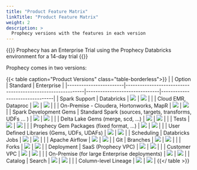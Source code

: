 ```yaml
---
title: "Product Feature Matrix"
linkTitle: "Product Feature Matrix"
weight: 2
description: >
  Prophecy versions with the features in each version
---
```


{{<alert>}} Prophecy has an Enterprise Trial using the Prophecy Databricks environment for a 14-day trial {{</alert>}}

Prophecy comes in two versions:

{{< table caption="Product Versions" class="table-borderless">}}
|                        |  Option                                                    | Standard                      | Enterprise                     |
|------------------------|------------------------------------------------------------|-------------------------------|--------------------------------|
| Spark Support          |   Databricks                                               | <img src="/images/yes.png">   |  <img src="/images/yes.png">   |
|                        |   Cloud EMR, Dataproc                                      | <img src="/images/no.png">    |  <img src="/images/yes.png">   |
|                        |   On-Premise - Cloudera, Hortonworks, MapR                 | <img src="/images/no.png">    |  <img src="/images/yes.png">   |
| Spark Development Gems |   Standard Spark (sources, targets, transforms, UDFs ... ) | <img src="/images/yes.png">   |  <img src="/images/yes.png">   |
|                        |   Delta Lake Gems (merge, scd, ...)                        | <img src="/images/yes.png">   |  <img src="/images/yes.png">   |
|                        |   Tests                                                    | <img src="/images/yes.png">   |  <img src="/images/yes.png">   |
|                        |   Prophecy Gem Packages (fixed format, ...)                | <img src="/images/no.png">    |  <img src="/images/yes.png">   |
|                        |   User Defined Libraries (Gems, UDFs, UDAFs)               | <img src="/images/no.png">    |  <img src="/images/yes.png">   |
| Scheduling             |   Databricks Jobs                                          | <img src="/images/yes.png">   |  <img src="/images/yes.png">   |
|                        |   Apache Airflow                                           | <img src="/images/no.png">    |  <img src="/images/yes.png">   |
| Git                    |   Branches                                                 | <img src="/images/yes.png">   |  <img src="/images/yes.png">  |
|                        |   Forks                                                    | <img src="/images/no.png">    |  <img src="/images/yes.png">  |
| Deployment             |   SaaS (Prophecy VPC)                                      | <img src="/images/yes.png">   |  <img src="/images/no.png">    |
|                        |   Customer VPC                                             | <img src="/images/yes.png">   |  <img src="/images/yes.png">   |
|                        |   On-Premise (for large Enterprise deployments)            | <img src="/images/no.png">    |  <img src="/images/yes.png">   |
| Catalog                |   Search                                                   | <img src="/images/yes.png">   |  <img src="/images/yes.png">   |
|                        |   Column-level Lineage                                     | <img src="/images/yes.png">   |  <img src="/images/yes.png">   |
{{</ table >}}
